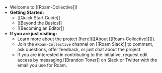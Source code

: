 - Welcome to [[Roam-Collective]]!
- **Getting Started:**
    - [[Quick Start Guide]]
    - [[Beyond the Basics]]
    - [[Becoming an Editor]]
- **If you are just visiting:**
    - Learn more about the project [here]([[About [[Roam-Collective]]]]).
    - Join the `#Roam-Collective` channel on [[Roam Slack]] to comment, ask questions, offer feedback, or just chat about the project.
    - If you are interested in contributing to the initiative, request edit access by messaging [[Brandon Toner]] on Slack or Twitter with the email you use for Roam.
